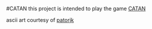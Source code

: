 #CATAN
this project is intended to play the game [CATAN]()


ascii art courtesy of [patorjk](https://patorjk.com/software/taag/#p=display&f=Doh&t=Nodes)
